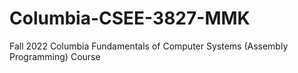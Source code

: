 # Columbia-CSEE-3827-MMK
Fall 2022 Columbia Fundamentals of Computer Systems (Assembly Programming) Course
